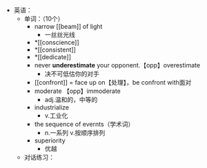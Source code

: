 - 英语：
	- 单词：（10个）
		- narrow [[beam]] of light
			- 一丝丝光线
		- *[[conscience]]
		- *[[consistent]]
		- *[[dedicate]]
		- never **underestimate** your opponent.【opp】overestimate
			- 决不可低估你的对手
		- [[confront]] = face up on【处理】，be confront with面对
		- moderate 【opp】immoderate
			- adj.温和的，中等的
		- industrialize
			- v.工业化
		- the sequence of evernts（学术词）
			- n.一系列 v.按顺序排列
		- superiority
			- 优越
	- 对话练习：